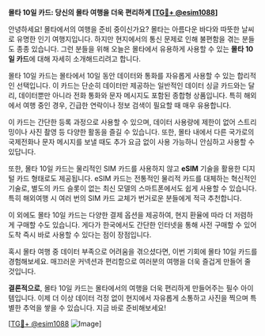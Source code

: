 **몰타 10일 카드: 당신의 몰타 여행을 더욱 편리하게 [[TG💪+ @esim1088](https://t.me/s/esim1088)]**

안녕하세요! 몰타에서의 여행을 준비 중이신가요? 몰타는 아름다운 바다와 따뜻한 날씨로 유명한 인기 여행지입니다. 하지만 현지에서의 통신 문제로 인해 불편함을 겪는 분들도 종종 있습니다. 그런 분들을 위해 오늘은 몰타에서 유용하게 사용할 수 있는 **몰타 10일 카드**에 대해 자세히 소개해드리려고 합니다.

몰타 10일 카드는 몰타에서 10일 동안 데이터와 통화를 자유롭게 사용할 수 있는 합리적인 선택입니다. 이 카드는 단순히 데이터만 제공하는 일반적인 데이터 싱글 카드와는 달리, 데이터뿐만 아니라 전화 통화와 문자 메시지도 포함된 종합형 상품입니다. 특히 해외에서 여행 중인 경우, 긴급한 연락이나 정보 검색이 필요할 때 매우 유용합니다.

이 카드는 간단한 등록 과정으로 사용할 수 있으며, 데이터 사용량에 제한이 없어 스트리밍이나 사진 촬영 등 다양한 활동을 즐길 수 있습니다. 또한, 몰타 내에서 다른 국가로의 국제전화나 문자 메시지를 보낼 때도 추가 요금 없이 사용 가능하니 안심하고 사용할 수 있답니다.

또한, 몰타 10일 카드는 물리적인 SIM 카드를 사용하지 않고 **eSIM** 기술을 활용한 디지털 카드 형태로도 제공됩니다. eSIM 카드는 전통적인 물리적 카드를 대체하는 혁신적인 기술로, 별도의 카드 슬롯이 없는 최신 모델의 스마트폰에서도 쉽게 사용할 수 있습니다. 특히 해외여행 시 여러 번의 SIM 카드 교체가 번거로운 분들에게 적극 추천합니다.

이 외에도 몰타 10일 카드는 다양한 결제 옵션을 제공하여, 현지 환율에 따라 더 저렴하게 구매할 수도 있습니다. 게다가 한국에서도 간단한 인터넷을 통해 사전 구매할 수 있어 도착 즉시 바로 사용할 수 있다는 점이 장점입니다.

혹시 몰타 여행 중 데이터 부족으로 어려움을 겪으셨다면, 이번 기회에 몰타 10일 카드를 경험해보세요. 매끄러운 커넥션과 편리함으로 여러분의 여행을 더욱 즐겁게 만들어 줄 것입니다. 

**결론적으로**, 몰타 10일 카드는 몰타에서의 여행을 더욱 편리하게 만들어주는 필수 아이템입니다. 이제 더 이상 데이터 걱정 없이 현지에서 자유롭게 소통하고 사진을 찍으며 특별한 추억을 쌓을 수 있습니다. 지금 바로 준비해보세요! 

[[TG💪+ @esim1088](https://t.me/s/esim1088) ![Image](https://i.postimg.cc/Y0z9fWf4/image.png)]